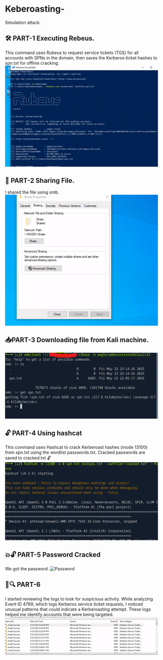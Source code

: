 # Keberoasting-
Simulation attack. 

## 🛠 PART-1 Executing Rebeus. 
This command uses Rubeus to request service tickets (TGS) for all accounts with SPNs in the domain, then saves the Kerberos ticket hashes to spn.txt for offline cracking.
![Rebeus](Kerberoasting-PART1.png) 
## 🔗 PART-2 Sharing File. 
I shared the file using smb. 
![File-Share](PART2.SHRING-SPN.TXT.WITHLINUXMACHINE.png)
## 📥PART-3 Downloading file from Kali machine. 
![File-Get](PART3downloading-SPN.TXT-FROMKALI.png)
## 🔓 PART-4 Using hashcat
This command uses Hashcat to crack Kerberoast hashes (mode 13100) from spn.txt using the wordlist passwords.txt. Cracked passwords are saved to cracked.txt 🔓
![Hashcat](Part4-KEBEROSTING.png)
## 💥🔓 PART-5 Password Cracked 
We got the password. 
![Password](CONTRASEÑA%20CRACKEADA.png)
## 📄🔍 PART-6 
I started reviewing the logs  to look for suspicious activity. While analyzing Event ID 4769, which logs Kerberos service ticket requests, I noticed unusual patterns that could indicate a Kerberoasting attempt. These logs helped me identify accounts that were being targeted.
![LOGS-CHECKED](LOGS-DOMAIN-CONTROLLER.png)
